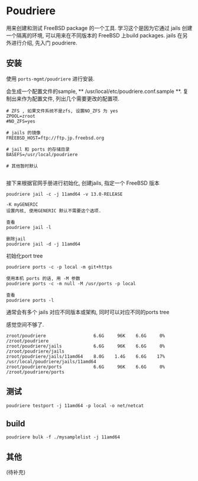 # Poudriere

  用来创建和测试 FreeBSD package 的一个工具.
  学习这个是因为它通过 jails 创建一个隔离的环境, 可以用来在不同版本的 FreeBSD 上build packages.
  jails 在另外进行介绍, 先入门 poudriere.
  
## 安装
  使用 `ports-mgmt/poudriere` 进行安装.
  
  会生成一个配置文件的sample, ** /usr/local/etc/poudriere.conf.sample **.
  复制出来作为配置文件, 列出几个需要更改的配置项.
  
  ```
  # ZFS , 如果文件系统不是zfs, 设置NO_ZFS 为 yes
  ZPOOL=zroot
  #NO_ZFS=yes
  
  # jails 的镜像
  FREEBSD_HOST=ftp://ftp.jp.freebsd.org

  # jail 和 ports 的存储目录
  BASEFS=/usr/local/poudriere
  
  # 其他暂时默认
  
  
  ```


  接下来根据官网手册进行初始化, 创建jails, 指定一个 FreeBSD 版本 
  ```
  poudriere jail -c -j 11amd64 -v 13.0-RELEASE

  -K myGENERIC
  设置内核, 使用GENERIC 默认不需要这个选项.
  
  查看
  poudriere jail -l

  删除jail
  poudriere jail -d -j 11amd64

  ```
  
  初始化port tree
  ```
  poudriere ports -c -p local -m git+https
  
  使用本机 ports 的话, 用 -M 参数
  poudriere ports -c -m null -M /usr/ports -p local
  
  查看
  poudriere ports -l 
  
  ```
  
  通常会有多个 jails 对应不同版本或架构, 同时可以对应不同的ports tree
  

  感觉空间不够了.
  ```
  zroot/poudriere                  6.6G     96K    6.6G     0%    /zroot/poudriere
  zroot/poudriere/jails            6.6G     96K    6.6G     0%    /zroot/poudriere/jails
  zroot/poudriere/jails/11amd64    8.0G    1.4G    6.6G    17%    /usr/local/poudriere/jails/11amd64
  zroot/poudriere/ports            6.6G     96K    6.6G     0%    /zroot/poudriere/ports

  ```


## 测试


  ```
  poudriere testport -j 11amd64 -p local -o net/netcat
  ```

## build

  ```
  poudriere bulk -f ./mysamplelist -j 11amd64
  ```
  
## 其他
  (待补充)
  
